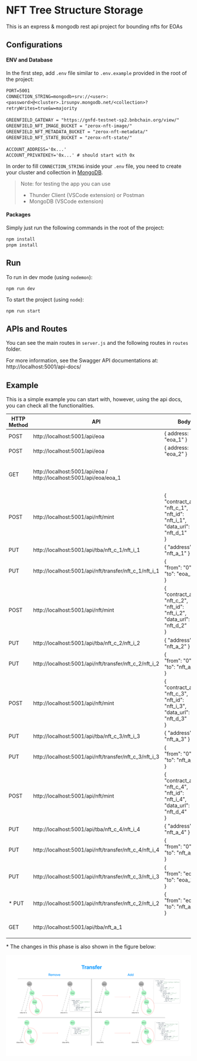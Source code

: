 # NFT Tree Structure Storage

This is an express &amp; mongodb rest api project for bounding nfts for EOAs

## Configurations

#### ENV and Database

In the first step, add `.env` file similar to `.env.example` provided in the root of the project:

```shell
PORT=5001
CONNECTION_STRING=mongodb+srv://<user>:<password>@<cluster>.1rsunpv.mongodb.net/<collection>?retryWrites=true&w=majority

GREENFIELD_GATEWAY = "https://gnfd-testnet-sp2.bnbchain.org/view/"
GREENFIELD_NFT_IMAGE_BUCKET = "zerox-nft-image/"
GREENFIELD_NFT_METADATA_BUCKET = "zerox-nft-metadata/"
GREENFIELD_NFT_STATE_BUCKET = "zerox-nft-state/"

ACCOUNT_ADDRESS='0x...'
ACCOUNT_PRIVATEKEY='0x...' # should start with 0x
```

In order to fill `CONNECTION_STRING` inside your `.env` file, you need to create your cluster and collection in [MongoDB](https://account.mongodb.com/account/login).

> Note: for testing the app you can use
>
> -   Thunder Client (VSCode extension) or Postman
> -   MongoDB (VSCode extension)

#### Packages

Simply just run the following commands in the root of the project:

```shell
npm install
pnpm install
```

## Run

To run in dev mode (using `nodemon`):

```shell
npm run dev
```

To start the project (using `node`):

```shell
npm run start
```

## APIs and Routes

You can see the main routes in `server.js` and the following routes in `routes` folder.

For more information, see the Swagger API documentations at: http://localhost:5001/api-docs/

## Example

This is a simple example you can start with, however, using the api docs, you can check all the functionalities.

| HTTP Method | API                                                                 | Body                                                                                                | Purpose                                                                     |
| ----------- | ------------------------------------------------------------------- | --------------------------------------------------------------------------------------------------- | --------------------------------------------------------------------------- |
| POST        | http://localhost:5001/api/eoa                                       | { address: "eoa_1" }                                                                                | Create EOA                                                                  |
| POST        | http://localhost:5001/api/eoa                                       | { address: "eoa_2" }                                                                                | Create EOA                                                                  |
| GET         | http://localhost:5001/api/eoa / http://localhost:5001/api/eoa/eoa_1 |                                                                                                     | Get EOAs/EOA alongside their tree structure                                 |
| POST        | http://localhost:5001/api/nft/mint                                  | { <br /> "contract_addr": "nft_c_1", <br /> "nft_id": "nft_i_1", <br/> "data_url": "nft_d_1" <br/>} | Create NFT (**metadata** and **metadata_url** are optional body parameters) |
| PUT         | http://localhost:5001/api/tba/nft_c_1/nft_i_1                       | { "address": "nft_a_1" }                                                                            | TBA for NFT                                                                 |
| PUT         | http://localhost:5001/api/nft/transfer/nft_c_1/nft_i_1              | { <br/> "from": "0", <br/> "to": "eoa_1" <br/>}                                                     | Transfer NFT                                                                |
| POST        | http://localhost:5001/api/nft/mint                                  | { <br /> "contract_addr": "nft_c_2", <br /> "nft_id": "nft_i_2", <br/> "data_url": "nft_d_2" <br/>} | Create NFT (**metadata** and **metadata_url** are optional body parameters) |
| PUT         | http://localhost:5001/api/tba/nft_c_2/nft_i_2                       | { "address": "nft_a_2" }                                                                            | TBA for NFT                                                                 |
| PUT         | http://localhost:5001/api/nft/transfer/nft_c_2/nft_i_2              | { <br/> "from": "0", <br/> "to": "nft_a_1" <br/>}                                                   | Transfer NFT                                                                |
| POST        | http://localhost:5001/api/nft/mint                                  | { <br /> "contract_addr": "nft_c_3", <br /> "nft_id": "nft_i_3", <br/> "data_url": "nft_d_3" <br/>} | Create NFT (**metadata** and **metadata_url** are optional body parameters) |
| PUT         | http://localhost:5001/api/tba/nft_c_3/nft_i_3                       | { "address": "nft_a_3" }                                                                            | TBA for NFT                                                                 |
| PUT         | http://localhost:5001/api/nft/transfer/nft_c_3/nft_i_3              | { <br/> "from": "0", <br/> "to": "nft_a_2" <br/>}                                                   | Transfer NFT                                                                |
| POST        | http://localhost:5001/api/nft/mint                                  | { <br /> "contract_addr": "nft_c_4", <br /> "nft_id": "nft_i_4", <br/> "data_url": "nft_d_4" <br/>} | Create NFT (**metadata** and **metadata_url** are optional body parameters) |
| PUT         | http://localhost:5001/api/tba/nft_c_4/nft_i_4                       | { "address": "nft_a_4" }                                                                            | TBA for NFT                                                                 |
| PUT         | http://localhost:5001/api/nft/transfer/nft_c_4/nft_i_4              | { <br/> "from": "0", <br/> "to": "nft_a_2" <br/>}                                                   | Transfer NFT                                                                |
| PUT         | http://localhost:5001/api/nft/transfer/nft_c_3/nft_i_3              | { <br/> "from": "eoa_1", <br/> "to": "eoa_2" <br/>}                                                 | Transfer NFT                                                                |
| \* PUT      | http://localhost:5001/api/nft/transfer/nft_c_2/nft_i_2              | { <br/> "from": "eoa_1", <br/> "to": "nft_a_3" <br/>}                                               | Transfer NFT                                                                |
| GET         | http://localhost:5001/api/tba/nft_a_1                               |                                                                                                     | Get NFT data alongside its tree structure                                   |

<!-- | GET | http://localhost:5001/api/tba/nft_a_1 | | Get NFT data alongside its tree structure | -->

\* The changes in this phase is also shown in the figure below:

![Transfer NFT](assets/transfer_nft.jpg)

